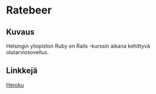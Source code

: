 Ratebeer
========

Kuvaus
------
Helsingin yliopiston Ruby on Rails -kurssin aikana kehittyvä olutarviosovellus.


Linkkejä
--------
[Heroku](https://pure-bayou-12488.herokuapp.com/)